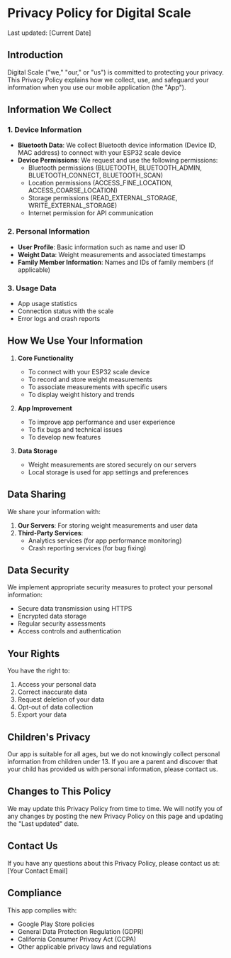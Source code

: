 # Privacy Policy for Digital Scale

Last updated: [Current Date]

## Introduction

Digital Scale ("we," "our," or "us") is committed to protecting your privacy. This Privacy Policy explains how we collect, use, and safeguard your information when you use our mobile application (the "App").

## Information We Collect

### 1. Device Information

- **Bluetooth Data**: We collect Bluetooth device information (Device ID, MAC address) to connect with your ESP32 scale device
- **Device Permissions**: We request and use the following permissions:
  - Bluetooth permissions (BLUETOOTH, BLUETOOTH_ADMIN, BLUETOOTH_CONNECT, BLUETOOTH_SCAN)
  - Location permissions (ACCESS_FINE_LOCATION, ACCESS_COARSE_LOCATION)
  - Storage permissions (READ_EXTERNAL_STORAGE, WRITE_EXTERNAL_STORAGE)
  - Internet permission for API communication

### 2. Personal Information

- **User Profile**: Basic information such as name and user ID
- **Weight Data**: Weight measurements and associated timestamps
- **Family Member Information**: Names and IDs of family members (if applicable)

### 3. Usage Data

- App usage statistics
- Connection status with the scale
- Error logs and crash reports

## How We Use Your Information

1. **Core Functionality**

   - To connect with your ESP32 scale device
   - To record and store weight measurements
   - To associate measurements with specific users
   - To display weight history and trends

2. **App Improvement**

   - To improve app performance and user experience
   - To fix bugs and technical issues
   - To develop new features

3. **Data Storage**
   - Weight measurements are stored securely on our servers
   - Local storage is used for app settings and preferences

## Data Sharing

We share your information with:

1. **Our Servers**: For storing weight measurements and user data
2. **Third-Party Services**:
   - Analytics services (for app performance monitoring)
   - Crash reporting services (for bug fixing)

## Data Security

We implement appropriate security measures to protect your personal information:

- Secure data transmission using HTTPS
- Encrypted data storage
- Regular security assessments
- Access controls and authentication

## Your Rights

You have the right to:

1. Access your personal data
2. Correct inaccurate data
3. Request deletion of your data
4. Opt-out of data collection
5. Export your data

## Children's Privacy

Our app is suitable for all ages, but we do not knowingly collect personal information from children under 13. If you are a parent and discover that your child has provided us with personal information, please contact us.

## Changes to This Policy

We may update this Privacy Policy from time to time. We will notify you of any changes by posting the new Privacy Policy on this page and updating the "Last updated" date.

## Contact Us

If you have any questions about this Privacy Policy, please contact us at:
[Your Contact Email]

## Compliance

This app complies with:

- Google Play Store policies
- General Data Protection Regulation (GDPR)
- California Consumer Privacy Act (CCPA)
- Other applicable privacy laws and regulations
